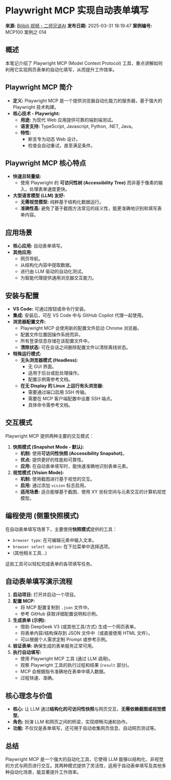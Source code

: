 # Playwright MCP 实现自动表单填写

**来源:** [Bilibili 视频 - 二师兄说AI](https://www.bilibili.com/video/BV1GNZHYAEJS/)
**发布日期:** 2025-03-31 18:19:47
**案例编号:** MCP100 案例之 014

## 概述

本笔记介绍了 Playwright MCP (Model Context Protocol) 工具，重点讲解如何利用它实现网页表单的自动化填写，从而提升工作效率。

## Playwright MCP 简介

*   **定义:** Playwright MCP 是一个提供浏览器自动化能力的服务器，基于强大的 Playwright 技术构建。
*   **核心技术 - Playwright:**
    *   **用途:** 为现代 Web 应用提供可靠的端到端测试。
    *   **语言支持:** TypeScript, Javascript, Python, .NET, Java。
    *   **特性:**
        *   断言专为动态 Web 设计。
        *   检查会自动重试，直至满足条件。

## Playwright MCP 核心特点

*   **快速且轻量级:**
    *   使用 Playwright 的 **可访问性树 (Accessibility Tree)** 而非基于像素的输入，处理表单速度更快。
*   **大型语言模型 (LLM) 友好:**
    *   **无需视觉模型:** 纯粹基于结构化数据运行。
    *   **准确性高:** 避免了基于截图方法常见的歧义性，能更准确地识别和填写表单内容。

## 应用场景

*   **核心应用:** 自动表单填写。
*   **其他应用:**
    *   网页导航。
    *   从结构化内容中提取数据。
    *   进行由 LLM 驱动的自动化测试。
    *   为智能代理提供通用浏览器交互能力。

## 安装与配置

*   **VS Code:** 可通过按钮或命令行安装。
*   **集成:** 安装后，可在 VS Code 中与 GitHub Copilot 代理一起使用。
*   **浏览器配置文件:**
    *   Playwright MCP 会使用新的配置文件启动 Chrome 浏览器。
    *   配置文件位置因操作系统而异。
    *   所有登录信息存储在该配置文件中。
    *   **清除状态:** 可在会话之间删除配置文件以清除离线状态。
*   **特殊运行模式:**
    *   **无头浏览器模式 (Headless):**
        *   无 GUI 界面。
        *   适用于后台或批处理操作。
        *   配置示例需参考文档。
    *   **在无 Display 的 Linux 上运行有头浏览器:**
        *   需要通过端口启用 SSH 传输。
        *   需要在 MCP 客户端配置中设置 SSH 端点。
        *   具体命令需参考文档。

## 交互模式

Playwright MCP 提供两种主要的交互模式：

1.  **快照模式 (Snapshot Mode - 默认):**
    *   **机制:** 使用**可访问性快照 (Accessibility Snapshot)**。
    *   **优点:** 提供更好的性能和可靠性。
    *   **应用:** 在自动表单填写时，能快速准确地识别表单元素。
2.  **视觉模式 (Vision Mode):**
    *   **机制:** 使用截图进行基于视觉的交互。
    *   **启用:** 通过添加 `vision` 标志启用。
    *   **适用场景:** 适合能够基于截图、使用 XY 坐标空间与元素交互的计算机视觉模型。

## 编程使用 (侧重快照模式)

在自动表单填写场景下，主要使用**快照模式**提供的工具：

*   `browser type`: 在可编辑元素中输入文本。
*   `browser select option`: 在下拉菜单中选择选项。
*   (其他相关工具...)

这些工具可以轻松完成表单的各项填写任务。

## 自动表单填写演示流程

1.  **启动项目:** 打开并启动一个项目。
2.  **配置 MCP:**
    *   将 MCP 配置复制到 `.json` 文件中。
    *   参考 GitHub 获取详细配置说明和示例。
3.  **生成表单 (示例):**
    *   借助 DeepSeek V3 (或其他工具/方式) 生成一个网页表单。
    *   将表单内容/结构保存到 JSON 文件中（或直接使用 HTML 文件）。
    *   可以根据个人需求定制 Prompt 或参考示例。
4.  **验证表单:** 确保生成的表单服务正常可用。
5.  **执行自动填写:**
    *   使用 Playwright MCP 工具 (通过 LLM 调用)。
    *   观察 Playwright 工具的执行过程和结果 (`result` 部分)。
    *   MCP 会根据指令准确地在表单中填入数据。
    *   过程快速、准确。

## 核心理念与价值

*   **核心:** 让 LLM 通过**结构化的可访问性快照**与网页交互，**无需依赖截图或视觉模型**。
*   **角色:** 扮演 LLM 和网页之间的桥梁，实现顺畅沟通和协作。
*   **功能:** 不仅仅是表单填写，还可用于自动收集网页信息、自动网页测试等。

## 总结

Playwright MCP 是一个强大的自动化工具，它使得 LLM 能够以结构化、非视觉的方式与网页进行交互。其两种模式提供了灵活性，适用于自动表单填写及其他多种自动化场景，能显著提升工作效率。